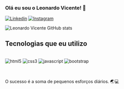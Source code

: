 ### Olá eu sou o Leonardo Vicente! 👋


[![Linkedin](https://img.shields.io/badge/LinkedIn-0077B5?style=for-the-badge&logo=linkedin&logoColor=white)](https://www.linkedin.com/in/leonardo-vicente-4bba7a314/)
[![Instagram](https://img.shields.io/badge/Instagram-E4405F?style=for-the-badge&logo=instagram&logoColor=white)](https://www.instagram.com/dev.vicentz/)

![Leonardo Vicente GitHub stats](https://github-readme-stats.vercel.app/api?username=vicenteleonardd&show_icons=true&theme=tokyonight)

## Tecnologias que eu utilizo

<div style='display: inline-block'><br/>
    <img align='center' alt='html5' src='https://img.shields.io/badge/HTML5-E34F26?style=for-the-badge&logo=html5&logoColor=white'>
    <img align='center' alt='css3' src='https://img.shields.io/badge/CSS3-1572B6?style=for-the-badge&logo=css3&logoColor=white'>
    <img align='center' alt='javascript' src='https://img.shields.io/badge/JavaScript-F7DF1E?style=for-the-badge&logo=javascript&logoColor=black'>
    <img align='center' alt='bootstrap' src='https://img.shields.io/badge/Bootstrap-563D7C?style=for-the-badge&logo=bootstrap&logoColor=white'>
</div>


<br><br>
O sucesso é a soma de pequenos esforços diários. 🌏💻
